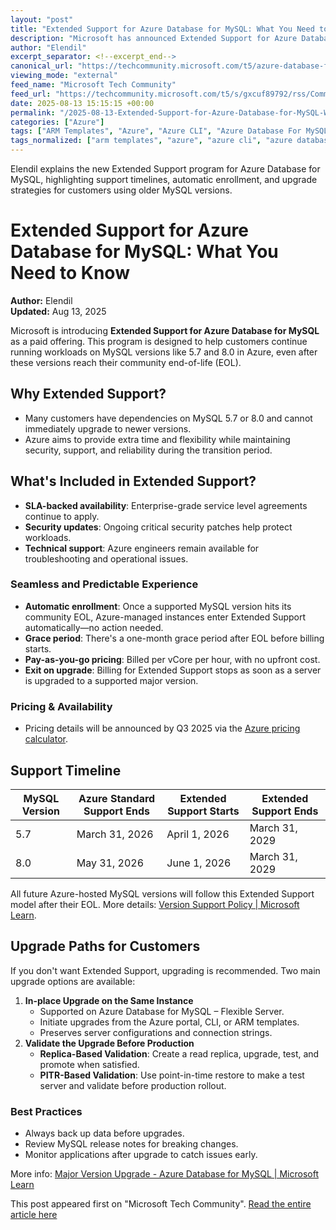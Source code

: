 ```yaml
---
layout: "post"
title: "Extended Support for Azure Database for MySQL: What You Need to Know"
description: "Microsoft has announced Extended Support for Azure Database for MySQL, a paid offering that allows customers to continue running workloads on older MySQL versions, such as 5.7 and 8.0, after their community end-of-life dates. This guide details the features, support timelines, pricing structure, and best practices for customers who wish to maintain operational continuity while planning their upgrade journey."
author: "Elendil"
excerpt_separator: <!--excerpt_end-->
canonical_url: "https://techcommunity.microsoft.com/t5/azure-database-for-mysql-blog/announcing-extended-support-for-azure-database-for-mysql/ba-p/4442924"
viewing_mode: "external"
feed_name: "Microsoft Tech Community"
feed_url: "https://techcommunity.microsoft.com/t5/s/gxcuf89792/rss/Community"
date: 2025-08-13 15:15:15 +00:00
permalink: "/2025-08-13-Extended-Support-for-Azure-Database-for-MySQL-What-You-Need-to-Know.html"
categories: ["Azure"]
tags: ["ARM Templates", "Azure", "Azure CLI", "Azure Database For MySQL", "Azure Flexible Server", "Cloud Database", "Community", "Community End Of Life", "Database Migration", "Enterprise SLA", "Extended Support", "Microsoft Learn", "MySQL 5.7", "MySQL 8.0", "Pay as You Go Pricing", "Security Updates", "Upgrade Best Practices"]
tags_normalized: ["arm templates", "azure", "azure cli", "azure database for mysql", "azure flexible server", "cloud database", "community", "community end of life", "database migration", "enterprise sla", "extended support", "microsoft learn", "mysql 5 dot 7", "mysql 8 dot 0", "pay as you go pricing", "security updates", "upgrade best practices"]
---
```


Elendil explains the new Extended Support program for Azure Database for MySQL, highlighting support timelines, automatic enrollment, and upgrade strategies for customers using older MySQL versions.<!--excerpt_end-->

# Extended Support for Azure Database for MySQL: What You Need to Know

**Author:** Elendil  
**Updated:** Aug 13, 2025  

Microsoft is introducing **Extended Support for Azure Database for MySQL** as a paid offering. This program is designed to help customers continue running workloads on MySQL versions like 5.7 and 8.0 in Azure, even after these versions reach their community end-of-life (EOL).

## Why Extended Support?

- Many customers have dependencies on MySQL 5.7 or 8.0 and cannot immediately upgrade to newer versions.
- Azure aims to provide extra time and flexibility while maintaining security, support, and reliability during the transition period.

## What's Included in Extended Support?

- **SLA-backed availability**: Enterprise-grade service level agreements continue to apply.
- **Security updates**: Ongoing critical security patches help protect workloads.
- **Technical support**: Azure engineers remain available for troubleshooting and operational issues.

### Seamless and Predictable Experience

- **Automatic enrollment**: Once a supported MySQL version hits its community EOL, Azure-managed instances enter Extended Support automatically—no action needed.
- **Grace period**: There's a one-month grace period after EOL before billing starts.
- **Pay-as-you-go pricing**: Billed per vCore per hour, with no upfront cost.
- **Exit on upgrade**: Billing for Extended Support stops as soon as a server is upgraded to a supported major version.

### Pricing & Availability

- Pricing details will be announced by Q3 2025 via the [Azure pricing calculator](https://azure.microsoft.com/en-us/pricing/calculator/).

## Support Timeline

| MySQL Version | Azure Standard Support Ends | Extended Support Starts | Extended Support Ends |
| ------------- | -------------------------- | ---------------------- | -------------------- |
| 5.7           | March 31, 2026             | April 1, 2026          | March 31, 2029       |
| 8.0           | May 31, 2026               | June 1, 2026           | March 31, 2029       |

All future Azure-hosted MySQL versions will follow this Extended Support model after their EOL. More details: [Version Support Policy | Microsoft Learn](https://learn.microsoft.com/en-us/azure/mysql/concepts-version-policy).

## Upgrade Paths for Customers

If you don't want Extended Support, upgrading is recommended. Two main upgrade options are available:

1. **In-place Upgrade on the Same Instance**
   - Supported on Azure Database for MySQL – Flexible Server.
   - Initiate upgrades from the Azure portal, CLI, or ARM templates.
   - Preserves server configurations and connection strings.
2. **Validate the Upgrade Before Production**
   - **Replica-Based Validation**: Create a read replica, upgrade, test, and promote when satisfied.
   - **PITR-Based Validation**: Use point-in-time restore to make a test server and validate before production rollout.

### Best Practices

- Always back up data before upgrades.
- Review MySQL release notes for breaking changes.
- Monitor applications after upgrade to catch issues early.

More info: [Major Version Upgrade - Azure Database for MySQL | Microsoft Learn](https://learn.microsoft.com/en-us/azure/mysql/flexible-server/how-to-upgrade)

This post appeared first on "Microsoft Tech Community". [Read the entire article here](https://techcommunity.microsoft.com/t5/azure-database-for-mysql-blog/announcing-extended-support-for-azure-database-for-mysql/ba-p/4442924)
